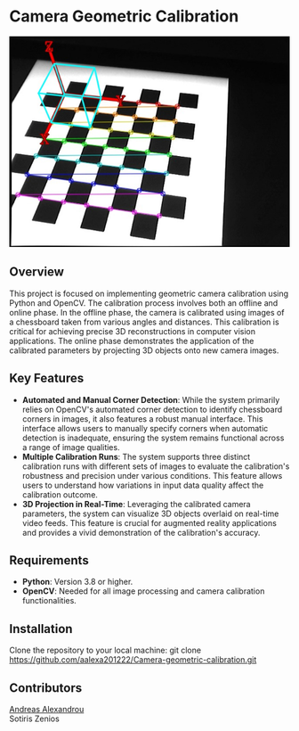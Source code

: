# Camera Geometric Calibration
![alt text](https://github.com/aalexa201222/Camera-geometric-calibration/blob/0e4242d545020719d763b59ef6e785b60f815b09/calibration.jpg?raw=true)
## Overview
This project is focused on implementing geometric camera calibration using Python and OpenCV. The calibration process involves both an offline and online phase. In the offline phase, the camera is calibrated using images of a chessboard taken from various angles and distances. This calibration is critical for achieving precise 3D reconstructions in computer vision applications. The online phase demonstrates the application of the calibrated parameters by projecting 3D objects onto new camera images.

## Key Features
- **Automated and Manual Corner Detection**: While the system primarily relies on OpenCV's automated corner detection to identify chessboard corners in images, it also features a robust manual interface. This interface allows users to manually specify corners when automatic detection is inadequate, ensuring the system remains functional across a range of image qualities.
- **Multiple Calibration Runs**: The system supports three distinct calibration runs with different sets of images to evaluate the calibration's robustness and precision under various conditions. This feature allows users to understand how variations in input data quality affect the calibration outcome.
- **3D Projection in Real-Time**: Leveraging the calibrated camera parameters, the system can visualize 3D objects overlaid on real-time video feeds. This feature is crucial for augmented reality applications and provides a vivid demonstration of the calibration's accuracy.

## Requirements
- **Python**: Version 3.8 or higher.
- **OpenCV**: Needed for all image processing and camera calibration functionalities.


## Installation
Clone the repository to your local machine:
git clone https://github.com/aalexa201222/Camera-geometric-calibration.git

## Contributors
[Andreas Alexandrou](https://www.linkedin.com/in/andreas-alexandrou-056528242) <br />
Sotiris Zenios
